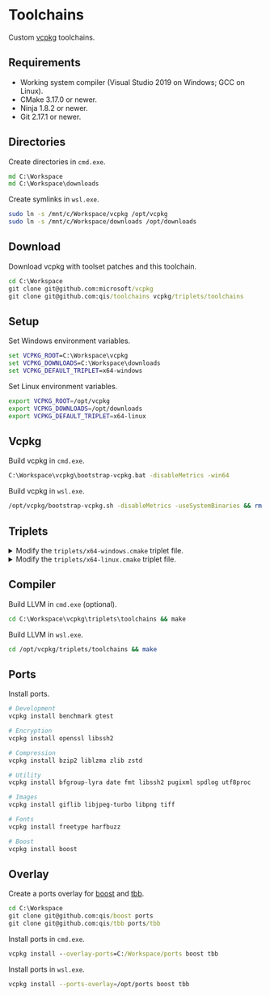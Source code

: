 # Toolchains
Custom [vcpkg](https://github.com/microsoft/vcpkg) toolchains.

## Requirements
* Working system compiler (Visual Studio 2019 on Windows; GCC on Linux).
* CMake 3.17.0 or newer.
* Ninja 1.8.2 or newer.
* Git 2.17.1 or newer.

## Directories
Create directories in `cmd.exe`.

```cmd
md C:\Workspace
md C:\Workspace\downloads
```

Create symlinks in `wsl.exe`.

```sh
sudo ln -s /mnt/c/Workspace/vcpkg /opt/vcpkg
sudo ln -s /mnt/c/Workspace/downloads /opt/downloads
```

## Download
Download vcpkg with toolset patches and this toolchain.

```cmd
cd C:\Workspace
git clone git@github.com:microsoft/vcpkg
git clone git@github.com:qis/toolchains vcpkg/triplets/toolchains
```

## Setup
Set Windows environment variables.

```cmd
set VCPKG_ROOT=C:\Workspace\vcpkg
set VCPKG_DOWNLOADS=C:\Workspace\downloads
set VCPKG_DEFAULT_TRIPLET=x64-windows
```

Set Linux environment variables.

```sh
export VCPKG_ROOT=/opt/vcpkg
export VCPKG_DOWNLOADS=/opt/downloads
export VCPKG_DEFAULT_TRIPLET=x64-linux
```

## Vcpkg
Build vcpkg in `cmd.exe`.

```cmd
C:\Workspace\vcpkg\bootstrap-vcpkg.bat -disableMetrics -win64
```

Build vcpkg in `wsl.exe`.

```sh
/opt/vcpkg/bootstrap-vcpkg.sh -disableMetrics -useSystemBinaries && rm -rf /opt/vcpkg/toolsrc/build.rel
```

## Triplets

<details>
<summary>Modify the <code>triplets/x64-windows.cmake</code> triplet file.</summary>
&nbsp;

```cmake
set(VCPKG_TARGET_ARCHITECTURE x64)
set(VCPKG_CRT_LINKAGE dynamic)
set(VCPKG_LIBRARY_LINKAGE static)

set(VCPKG_CHAINLOAD_TOOLCHAIN_FILE "C:/Workspace/vcpkg/triplets/toolchains/windows.cmake")
set(VCPKG_LOAD_VCVARS_ENV ON)

set(VCPKG_C_FLAGS "/arch:AVX2 /W3 /wd26812 /wd28251 /wd4275")
set(VCPKG_CXX_FLAGS "${VCPKG_C_FLAGS}")
```

**NOTE**: `VCPKG_CRT_LINKAGE` can be `static`.

</details>

<details>
<summary>Modify the <code>triplets/x64-linux.cmake</code> triplet file.</summary>
&nbsp;

```cmake
set(VCPKG_TARGET_ARCHITECTURE x64)
set(VCPKG_CRT_LINKAGE dynamic)
set(VCPKG_LIBRARY_LINKAGE static)

set(VCPKG_CMAKE_SYSTEM_NAME Linux)
set(VCPKG_CHAINLOAD_TOOLCHAIN_FILE "/opt/vcpkg/triplets/toolchains/linux.cmake")

set(VCPKG_LINKER_FLAGS "-ldl")  # remove on musl-based systems
```

**NOTE**: `VCPKG_CRT_LINKAGE` can be `static`.

</details>

## Compiler
Build LLVM in `cmd.exe` (optional).

```cmd
cd C:\Workspace\vcpkg\triplets\toolchains && make
```

Build LLVM in `wsl.exe`.

```sh
cd /opt/vcpkg/triplets/toolchains && make
```

## Ports
Install ports.

```sh
# Development
vcpkg install benchmark gtest

# Encryption
vcpkg install openssl libssh2

# Compression
vcpkg install bzip2 liblzma zlib zstd

# Utility
vcpkg install bfgroup-lyra date fmt libssh2 pugixml spdlog utf8proc

# Images
vcpkg install giflib libjpeg-turbo libpng tiff

# Fonts
vcpkg install freetype harfbuzz

# Boost
vcpkg install boost
```

## Overlay
Create a ports overlay for [boost](https://www.boost.org/) and [tbb](https://software.intel.com/en-us/tbb).

```cmd
cd C:\Workspace
git clone git@github.com:qis/boost ports
git clone git@github.com:qis/tbb ports/tbb
```

Install ports in `cmd.exe`.

```cmd
vcpkg install --overlay-ports=C:/Workspace/ports boost tbb
```

Install ports in `wsl.exe`.

```sh
vcpkg install --ports-overlay=/opt/ports boost tbb
```

<!--
## Exceptions
Some ports require macro definitions to disable exceptions.

* `gtest` incorrectly sets `_HAS_EXCEPTIONS=1` and requires `GTEST_HAS_EXCEPTIONS=0` during compilation
* `fmt` requires `FMT_EXCEPTIONS=0`
* `pugixml` requires `PUGIXML_NO_EXCEPTIONS`
* `spdlog` requires `SPDLOG_NO_EXCEPTIONS`

The following repositories show how this setup can be used in a production environment.

* [qis/test](https://github.com/qis/test)
* [qis/example](https://github.com/qis/example)
* [qis/library](https://github.com/qis/library)
* [qis/server](https://github.com/qis/server)
-->
